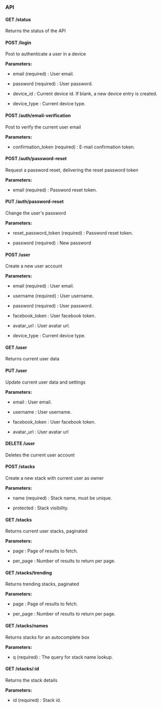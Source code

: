 ### API



#### GET /status

 Returns the status of the API



#### POST /login

 Post to authenticate a user in a device

**Parameters:** 


 - email (required) : User email.

 - password (required) : User password.

 - device_id : Current device id. If blank, a new device entry is created.

 - device_type : Current device type.



#### POST /auth/email-verification

 Post to verify the current user email

**Parameters:** 


 - confirmation_token (required) : E-mail confirmation token.



#### POST /auth/password-reset

 Request a password reset, delivering the reset password token

**Parameters:** 


 - email (required) : Password reset token.



#### PUT /auth/password-reset

 Change the user's password

**Parameters:** 


 - reset_password_token (required) : Password reset token.

 - password (required) : New password



#### POST /user

 Create a new user account

**Parameters:** 


 - email (required) : User email.

 - username (required) : User username.

 - password (required) : User password.

 - facebook_token : User facebook token.

 - avatar_url : User avatar url.

 - device_type : Current device type.



#### GET /user

 Returns current user data



#### PUT /user

 Update current user data and settings

**Parameters:** 


 - email : User email.

 - username : User username.

 - facebook_token : User facebook token.

 - avatar_url : User avatar url



#### DELETE /user

 Deletes the current user account



#### POST /stacks

 Create a new stack with current user as owner

**Parameters:** 


 - name (required) : Stack name, must be unique.

 - protected : Stack visibility.



#### GET /stacks

 Returns current user stacks, paginated

**Parameters:** 


 - page : Page of results to fetch.

 - per_page : Number of results to return per page.



#### GET /stacks/trending

 Returns trending stacks, paginated

**Parameters:** 


 - page : Page of results to fetch.

 - per_page : Number of results to return per page.



#### GET /stacks/names

 Returns stacks for an autocomplete box

**Parameters:** 


 - q (required) : The query for stack name lookup.



#### GET /stacks/:id

 Returns the stack details

**Parameters:** 


 - id (required) : Stack id.




